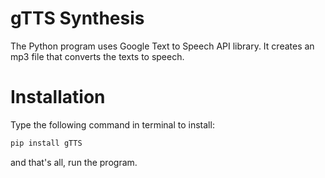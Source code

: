 # gTTS Synthesis
The Python program uses Google Text to Speech API library.
It creates an mp3 file that converts the texts to speech.

# Installation
Type the following command in terminal to install:

```python
pip install gTTS
```
and that's all, run the program.

